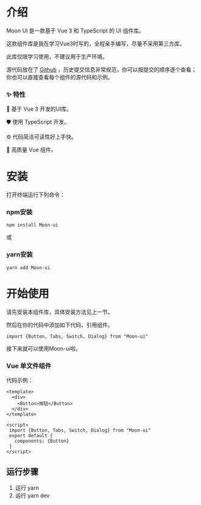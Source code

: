 # 介绍

Moon UI 是一款基于 Vue 3 和 TypeScript 的 UI 组件库。

这款组件库是我在学习Vue3时写的，全程亲手编写，尽量不采用第三方库。

此库仅限学习使用，不建议用于生产环境。

源代码放在了 [Github](https://github.com/Amayw/MoonUI3) ，历史提交信息非常规范，你可以按提交的顺序逐个查看；你也可以直接查看每个组件的源代码和示例。

### ✨ 特性

🌈 基于 Vue 3 开发的UI库。

🛡 使用 TypeScript 开发。

⚙ 代码简洁可读性好上手快。

🎨 高质量 Vue 组件。

# 安装

打开终端运行下列命令：

### npm安装
```
npm install Moon-ui
```

或

### yarn安装
```
yarn add Moon-ui
```

# 开始使用
请先安装本组件库，具体安装方法见上一节。

然后在你的代码中添加如下代码，引用组件。

```
import {Button, Tabs, Switch, Dialog} from "Moon-ui"
```

接下来就可以使用Moon-ui啦。

### Vue 单文件组件

代码示例：

```
<template>
  <div>
    <Button>按钮</Button>
  </div>
</template>

<script>
 import {Button, Tabs, Switch, Dialog} from "Moon-ui"
 export default {
   components: {Button}
 }
</script>
```


## 运行步骤

1. 运行 yarn
2. 运行 yarn dev

